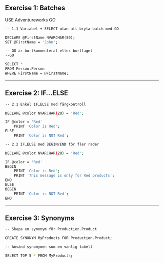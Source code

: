 ## Exercise 1: Batches

USE Adventureworks
GO

```bash
-- 1.1 Variabel + SELECT utan att bryta batch med GO

DECLARE @FirstName NVARCHAR(50);
SET @FirstName = 'John';

-- GO är bortkommenterat eller borttaget
--GO

SELECT * 
FROM Person.Person
WHERE FirstName = @FirstName;
```

---

## Exercise 2: IF…ELSE

```bash
-- 2.1 Enkel IF…ELSE med färgkontroll

DECLARE @color NVARCHAR(20) = 'Red';

IF @color = 'Red'
    PRINT 'Color is Red';
ELSE
    PRINT 'Color is NOT Red';
```

```bash
-- 2.2 IF…ELSE med BEGIN/END för fler rader

DECLARE @color NVARCHAR(20) = 'Red';

IF @color = 'Red'
BEGIN
    PRINT 'Color is Red';
    PRINT 'This message is only for Red products';
END
ELSE
BEGIN
    PRINT 'Color is NOT Red';
END
```

---

## Exercise 3: Synonyms

```bash
-- Skapa en synonym för Production.Product

CREATE SYNONYM MyProducts FOR Production.Product;
```

```bash
-- Använd synonymen som en vanlig tabell

SELECT TOP 5 * FROM MyProducts;
```

